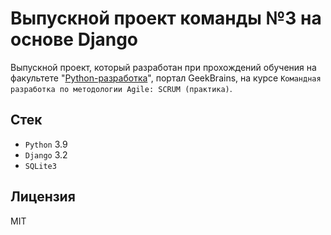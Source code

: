 # Выпускной проект команды №3 на основе Django

Выпускной проект, который разработан при прохождений обучения на факультете "[Python-разработка](https://gb.ru/geek_university/python)", портал GeekBrains, на курсе `Командная разработка по методологии Agile: SCRUM (практика)`.

## Стек

* `Python` 3.9
* `Django` 3.2
* `SQLite3`

## Лицензия

MIT